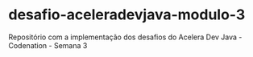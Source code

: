 # desafio-aceleradevjava-modulo-3
Repositório com a implementação dos desafios do Acelera Dev Java - Codenation - Semana 3
